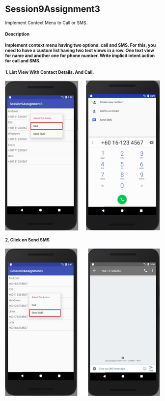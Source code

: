 # Session9Assignment3
Implement Context Menu to Call or SMS.

<h4> Description <h4>

Implement context menu having two options: call and SMS. For this, you need to have a
custom list having two text views in a row. One text view for name and another one for
phone number. Write implicit intent action for call and SMS. 

<h4> 1. List View With Contact Details. And Call. <h4>

![](https://github.com/sivaramgollapudi/Session9Assignment3/blob/master/Session9Assignment3_ContextMenu_CallMenu_Click.png)

<h4> 2. Click on Send SMS <h4>

![](https://github.com/sivaramgollapudi/Session9Assignment3/blob/master/Session9Assignment3_ContextMenu_SendSMSMenu_Click.png)
